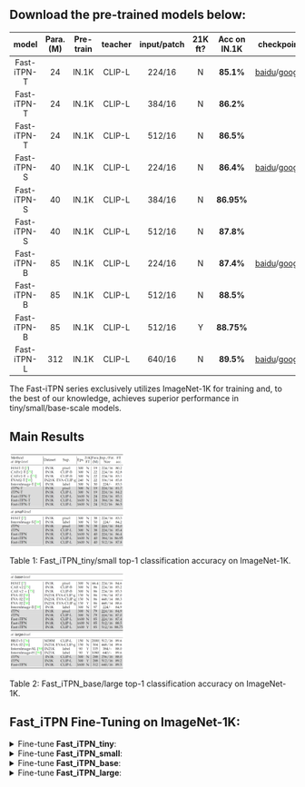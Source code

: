 
## Download the pre-trained models below:

| model | Para. (M) | Pre-train | teacher | input/patch | 21K ft? | Acc on IN.1K | checkpoint | checkpoint (21K)|
| :---: | :---: |:---: |:---: |:---: |:---: | :---: | :---: | :---: |
| Fast-iTPN-T| 24 |IN.1K |CLIP-L|224/16|N|**85.1%**|[baidu](https://pan.baidu.com/s/1H6vYLmG2pUAvL7uD7plxTQ?pwd=itpn)/[google](https://drive.google.com/file/d/1Ze9RkJggxxi58Dl7sqWrf2TNOSnRK4Wi/view?usp=sharing) |  |
| Fast-iTPN-T| 24 |IN.1K |CLIP-L|384/16|N|**86.2%**|||
| Fast-iTPN-T| 24 |IN.1K |CLIP-L|512/16|N|**86.5%**|||
| Fast-iTPN-S| 40 |IN.1K |CLIP-L|224/16|N|**86.4%**|[baidu](https://pan.baidu.com/s/1aovyWpsQqB-V5M3OXoVCMA?pwd=itpn)/[google](https://drive.google.com/file/d/1Wvk5kQSh8fWQCUwzAp7eaVpmOi3D5_H4/view?usp=sharing) |  |
| Fast-iTPN-S| 40 |IN.1K |CLIP-L|384/16|N|**86.95%**| | |
| Fast-iTPN-S| 40 |IN.1K |CLIP-L|512/16|N|**87.8%**| | |
| Fast-iTPN-B| 85 | IN.1K |CLIP-L|224/16|N|**87.4%**|[baidu](https://pan.baidu.com/s/1R-FfMAx-wmIUSJR-JUVnVw?pwd=itpn)/[google](https://drive.google.com/file/d/1ADXPV95XpWb1ROMCih1n3AD52fGdr8C_/view?usp=sharing) |  |
| Fast-iTPN-B| 85 | IN.1K |CLIP-L|512/16|N|**88.5%**| | |
| Fast-iTPN-B| 85 | IN.1K |CLIP-L|512/16|Y|**88.75%**| | [baidu](https://pan.baidu.com/s/1kkX2E5Z4VwQ4joYvLyebnQ?pwd=itpn)/[google](https://drive.google.com/file/d/1ddGbBm46FiUdNs9HPSepokhuOKhEnBdV/view?usp=sharing) |
| Fast-iTPN-L| 312 |IN.1K |CLIP-L|640/16|N|**89.5%**|[baidu](https://pan.baidu.com/s/1wbnbBkjHIUgHS_1okxMHCg?pwd=itpn)/[google](https://drive.google.com/file/d/16uybbJ23Fp7lnGNYL5I198glHGhwn_y2/view?usp=sharing) | |

The Fast-iTPN series exclusively utilizes ImageNet-1K for training and, to the best of our knowledge, achieves superior performance in tiny/small/base-scale models.


## Main Results

<p align="left">
  <img src="assets/fast_tiny_small_in1k.png" alt="Fast_iTPN" width="40%">
</p>
<p align="left">
Table 1: Fast_iTPN_tiny/small top-1 classification accuracy on ImageNet-1K.
</p>

<p align="left">
  <img src="assets/fast_base_large_in1k.png" alt="Fast_iTPN" width="40%">
</p>
<p align="left">
Table 2: Fast_iTPN_base/large top-1 classification accuracy on ImageNet-1K.
</p>


## Fast_iTPN Fine-Tuning on ImageNet-1K: 

<details>
 <summary> Fine-tune <b>Fast_iTPN_tiny</b>:</summary>

```bash    
NNODES=2
GPUS=8
CLASSES=1000
INPUT_SIZE=224  # 384/512
WEIGHT_DECAY=0.05
BATCH_SIZE=64
LAYER_SCALE_INIT_VALUE=0.1
LR=1e-4
UPDATE_FREQ=1
REPROB=0.25
EPOCHS=100
W_EPOCHS=5
LAYER_DECAY=0.80
MIN_LR=1e-6
WARMUP_LR=1e-6
DROP_PATH=0.1
MIXUP=0.8
CUTMIX=1.0
SMOOTHING=0.1
MODEL='fast_itpn_tiny_1112_patch16_224'
WEIGHT='../fast_itpn_tiny_1600e_1k.pt'

python -m torch.distributed.launch \
    --nproc_per_node {GPUS} \
    --nnodes={NNODES} \
    run_class_finetuning.py  \
    --data_path /PATH/TO/IN1K/train \
    --eval_data_path /PATH/TO/IN1K/val \
    --nb_classes {CLASSES} \
    --data_set image_folder \
    --output_dir ./output \
    --input_size {INPUT_SIZE} \
    --log_dir ./output \
    --model {MODEL} \
    --weight_decay {WEIGHT_DECAY}  \
    --finetune {WEIGHT}  \
    --batch_size {BATCH_SIZE}  \
    --layer_scale_init_value {LAYER_SCALE_INIT_VALUE} \
    --lr {LR} \
    --update_freq {UPDATE_FREQ}  \
    --reprob {REPROB} \
    --warmup_epochs {W_EPOCHS} \
    --epochs {EPOCHS}  \
    --layer_decay {LAYER_DECAY} \
    --min_lr {MIN_LR} \
    --warmup_lr {WARMUP_LR} \
    --drop_path {DROP_PATH}  \
    --mixup {MIXUP} \
    --cutmix {CUTMIX} \
    --smoothing {SMOOTHING} \
    --imagenet_default_mean_and_std   \
    --dist_eval \
    --model_ema \
    --model_ema_eval \
    --save_ckpt_freq 20 \
```
</details>


<details>
 <summary> Fine-tune <b>Fast_iTPN_small</b>:</summary>


```bash    
NNODES=2
GPUS=8
CLASSES=1000
INPUT_SIZE=224  # 384/512
WEIGHT_DECAY=0.05
BATCH_SIZE=64
LAYER_SCALE_INIT_VALUE=0.1
LR=1e-4
UPDATE_FREQ=1
REPROB=0.25
EPOCHS=100
W_EPOCHS=5
LAYER_DECAY=0.90
MIN_LR=1e-6
WARMUP_LR=1e-6
DROP_PATH=0.1
MIXUP=0.8
CUTMIX=1.0
SMOOTHING=0.1
MODEL='fast_itpn_small_2220_patch16_224'
WEIGHT='../fast_itpn_small_1600e_1k.pt'

python -m torch.distributed.launch \
    --nproc_per_node {GPUS} \
    --nnodes={NNODES} \
    run_class_finetuning.py  \
    --data_path /PATH/TO/IN1K/train \
    --eval_data_path /PATH/TO/IN1K/val \
    --nb_classes {CLASSES} \
    --data_set image_folder \
    --output_dir ./output \
    --input_size {INPUT_SIZE} \
    --log_dir ./output \
    --model {MODEL} \
    --weight_decay {WEIGHT_DECAY}  \
    --finetune {WEIGHT}  \
    --batch_size {BATCH_SIZE}  \
    --layer_scale_init_value {LAYER_SCALE_INIT_VALUE} \
    --lr {LR} \
    --update_freq {UPDATE_FREQ}  \
    --reprob {REPROB} \
    --warmup_epochs {W_EPOCHS} \
    --epochs {EPOCHS}  \
    --layer_decay {LAYER_DECAY} \
    --min_lr {MIN_LR} \
    --warmup_lr {WARMUP_LR} \
    --drop_path {DROP_PATH}  \
    --mixup {MIXUP} \
    --cutmix {CUTMIX} \
    --smoothing {SMOOTHING} \
    --imagenet_default_mean_and_std   \
    --dist_eval \
    --model_ema \
    --model_ema_eval \
    --save_ckpt_freq 20 \
```
</details>


<details>
 <summary> Fine-tune <b>Fast_iTPN_base</b>:</summary>


```bash    
NNODES=4
GPUS=8
CLASSES=1000
INPUT_SIZE=224  # 512
WEIGHT_DECAY=0.05
BATCH_SIZE=32
LAYER_SCALE_INIT_VALUE=0.1
LR=1e-4
UPDATE_FREQ=1
REPROB=0.25
EPOCHS=20
W_EPOCHS=3
LAYER_DECAY=0.90
MIN_LR=1e-6
WARMUP_LR=1e-6
DROP_PATH=0.1
MIXUP=0.8
CUTMIX=1.0
SMOOTHING=0.1
MODEL='fast_itpn_base_3324_patch16_224'
WEIGHT='../fast_itpn_base_clipl_e1600.pt'  

python -m torch.distributed.launch \
    --nproc_per_node {GPUS} \
    --nnodes={NNODES} \
    run_class_finetuning.py  \
    --data_path /PATH/TO/IN1K/train \
    --eval_data_path /PATH/TO/IN1K/val \
    --nb_classes {CLASSES} \
    --data_set image_folder \
    --output_dir ./output \
    --input_size {INPUT_SIZE} \
    --log_dir ./output \
    --model {MODEL} \
    --weight_decay {WEIGHT_DECAY}  \
    --finetune {WEIGHT}  \
    --batch_size {BATCH_SIZE}  \
    --layer_scale_init_value {LAYER_SCALE_INIT_VALUE} \
    --lr {LR} \
    --update_freq {UPDATE_FREQ}  \
    --reprob {REPROB} \
    --warmup_epochs {W_EPOCHS} \
    --epochs {EPOCHS}  \
    --layer_decay {LAYER_DECAY} \
    --min_lr {MIN_LR} \
    --warmup_lr {WARMUP_LR} \
    --drop_path {DROP_PATH}  \
    --mixup {MIXUP} \
    --cutmix {CUTMIX} \
    --smoothing {SMOOTHING} \
    --imagenet_default_mean_and_std   \
    --dist_eval \
    --model_ema \
    --model_ema_eval \
    --save_ckpt_freq 20 \
```
</details>



<details>
 <summary> Fine-tune <b>Fast_iTPN_large</b>:</summary>


```bash    
NNODES=4
GPUS=8
CLASSES=1000
INPUT_SIZE=640
WEIGHT_DECAY=0.05
BATCH_SIZE=4
LAYER_SCALE_INIT_VALUE=0.1
LR=5e-5
UPDATE_FREQ=4
REPROB=0.25
EPOCHS=20
W_EPOCHS=3
LAYER_DECAY=0.95
MIN_LR=1e-6
WARMUP_LR=1e-6
DROP_PATH=0.2
MIXUP=0.8
CUTMIX=1.0
SMOOTHING=0.1
MODEL='fast_itpn_large_3324_patch16_224'
WEIGHT='../fast_itpn_base_1600e_1k.pt'  

python -m torch.distributed.launch \
    --nproc_per_node {GPUS} \
    --nnodes={NNODES} \
    run_class_finetuning.py  \
    --data_path /PATH/TO/IN1K/train \
    --eval_data_path /PATH/TO/IN1K/val \
    --nb_classes {CLASSES} \
    --data_set image_folder \
    --output_dir ./output \
    --input_size {INPUT_SIZE} \
    --log_dir ./output \
    --model {MODEL} \
    --weight_decay {WEIGHT_DECAY}  \
    --finetune {WEIGHT}  \
    --batch_size {BATCH_SIZE}  \
    --layer_scale_init_value {LAYER_SCALE_INIT_VALUE} \
    --lr {LR} \
    --update_freq {UPDATE_FREQ}  \
    --reprob {REPROB} \
    --warmup_epochs {W_EPOCHS} \
    --epochs {EPOCHS}  \
    --layer_decay {LAYER_DECAY} \
    --min_lr {MIN_LR} \
    --warmup_lr {WARMUP_LR} \
    --drop_path {DROP_PATH}  \
    --mixup {MIXUP} \
    --cutmix {CUTMIX} \
    --smoothing {SMOOTHING} \
    --imagenet_default_mean_and_std   \
    --dist_eval \
    --model_ema \
    --model_ema_eval \
    --save_ckpt_freq 20 \
```
</details>

